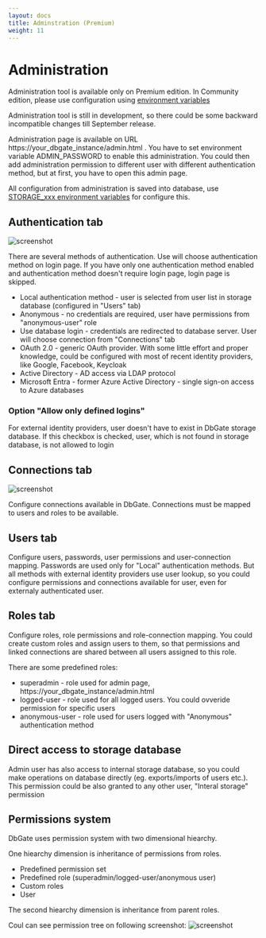 ```yaml
---
layout: docs
title: Adminstration (Premium)
weight: 11
---
```


# Administration
Administration tool is available only on Premium edition. In Community edition, please use configuration using [environment variables](/docs/env-variables)

Administration tool is still in development, so there could be some backward incompatible changes till September release.

Administration page is available on URL https://your_dbgate_instance/admin.html . You have to set environment variable ADMIN_PASSWORD to enable this administration. You could then add administration permission to different user with different authentication method, but at first, you have to open this admin page.

All configuration from administration is saved into database, use [STORAGE_xxx environment  variables](/docs/env-variables) for configure this.

## Authentication tab
![screenshot](/screenshots/authadmin.png)

There are several methods of authentication. Use will choose authentication method on login page. If you have only one authentication method enabled and authentication method doesn't require login page, login page is skipped.

- Local authentication method - user is selected from user list in storage database (configured in "Users" tab)
- Anonymous - no credentials are required, user have permissions from "anonymous-user" role
- Use database login - credentials are redirected to database server. User will choose connection from "Connections" tab
- OAuth 2.0 - generic OAuth provider. With some little effort and proper knowledge, could be configured with most of recent identity providers, like Google, Facebook, Keycloak
- Active Directory - AD access via LDAP protocol
- Microsoft Entra - former Azure Active Directory - single sign-on access to Azure databases

### Option "Allow only defined logins"
For external identity providers, user doesn't have to exist in DbGate storage database. If this checkbox is checked, user, which is not found in storage database, is not allowed to login

## Connections tab
![screenshot](/screenshots/connadmin.png)

Configure connections available in DbGate. Connections must be mapped to users and roles to be available.

## Users tab
Configure users, passwords, user permissions and user-connection mapping.
Passwords are used only for "Local" authentication methods. But all methods with external identity providers use user lookup, so you could configure permissions and connections available for user, even for externaly authenticated user. 

## Roles tab
Configure roles, role permissions and role-connection mapping. You could create custom roles and assign users to them, so that permissions and linked connections are shared between all users assigned to this role.

There are some predefined roles:
- superadmin - role used for admin page, https://your_dbgate_instance/admin.html
- logged-user - role used for all logged users. You could ovveride permission for specific users
- anonymous-user - role used for users logged with "Anonymous" authentication method

## Direct access to storage database
Admin user has also access to internal storage database, so you could make operations on database directly (eg. exports/imports of users etc.). This permission could be also granted to any other user, "Interal storage" permission

## Permissions system
DbGate uses permission system with two dimensional hiearchy.

One hiearchy dimension is inheritance of permissions from roles.
- Predefined permission set
- Predefined role (superadmin/logged-user/anonymous user)
- Custom roles
- User

The second hiearchy dimension is inheritance from parent roles.

Coul can see permission tree on following screenshot:
![screenshot](/screenshots/roleadmin.png)

